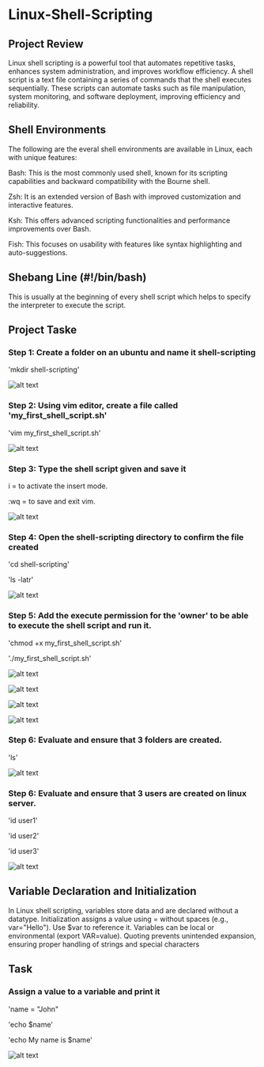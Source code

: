 # Linux-Shell-Scripting

## Project Review

Linux shell scripting is a powerful tool that automates repetitive tasks, enhances system administration, and improves workflow efficiency. 
A shell script is a text file containing a series of commands that the shell executes sequentially. These scripts can automate tasks such as file manipulation, system monitoring, and software deployment, improving efficiency and reliability.

## Shell Environments

The following are the everal shell environments are available in Linux, each with unique features:

Bash: This is the most commonly used shell, known for its scripting capabilities and backward compatibility with the Bourne shell.

Zsh: It is an extended version of Bash with improved customization and interactive features.

Ksh: This offers advanced scripting functionalities and performance improvements over Bash.

Fish: This focuses on usability with features like syntax highlighting and auto-suggestions.

## Shebang Line (#!/bin/bash)

This is usually at the beginning of every shell script which helps to specify the interpreter to execute the script. 

## Project Taske 

### Step 1: Create a folder on an ubuntu and name it shell-scripting

'mkdir shell-scripting'

![alt text](/sh1.JPG)

### Step 2: Using vim editor, create a file called 'my_first_shell_script.sh'

'vim my_first_shell_script.sh'

![alt text](/sh2.JPG)

### Step 3: Type the shell script given and save it

i = to activate the insert mode.

:wq = to save and exit vim.

![alt text](/sh2.JPG)

### Step 4: Open the shell-scripting directory to confirm the file created

'cd shell-scripting'

'ls -latr'

![alt text](/sh3.JPG)

### Step 5: Add the execute permission for the 'owner' to be able to execute the shell script and run it.

'chmod +x my_first_shell_script.sh'

'./my_first_shell_script.sh'

![alt text](/sh4.JPG)

![alt text](/sh5.JPG)

![alt text](/sh6.JPG)

![alt text](/sh7.JPG)

### Step 6: Evaluate and ensure that 3 folders are created.

'ls'

![alt text](/sh8.JPG)

### Step 6: Evaluate and ensure that 3 users are created on linux server.

'id user1'

'id user2'

'id user3'

![alt text](/sh9.JPG)

## Variable Declaration and Initialization

In Linux shell scripting, variables store data and are declared without a datatype. Initialization assigns a value using = without spaces (e.g., var="Hello"). Use $var to reference it. Variables can be local or environmental (export VAR=value). Quoting prevents unintended expansion, ensuring proper handling of strings and special characters

## Task

### Assign a value to a variable and print it

'name = "John"

'echo $name'

'echo My name is $name'

![alt text](/sh10.JPG)

